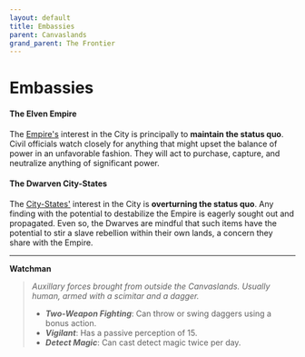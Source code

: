 ```yaml
---
layout: default
title: Embassies
parent: Canvaslands
grand_parent: The Frontier
---
```


# Embassies

#### The Elven Empire

The [Empire's](../greenlands/elves) interest in the City is principally to **maintain the status quo**. Civil officials watch closely for anything that might upset the balance of power in an unfavorable fashion. They will act to purchase, capture, and neutralize anything of significant power.

#### The Dwarven City-States

The [City-States'](../greenlands/dwarves) interest in the City is **overturning the status quo**. Any finding with the potential to destabilize the Empire is eagerly sought out and propagated. Even so, the Dwarves are mindful that such items have the potential to stir a slave rebellion within their own lands, a concern they share with the Empire.

---

**Watchman**

> _Auxillary forces brought from outside the Canvaslands. Usually human, armed with a scimitar and a dagger._
>
> * ***Two-Weapon Fighting***: Can throw or swing daggers using a bonus action.
> * ***Vigilant***: Has a passive perception of 15.
> * ***Detect Magic***: Can cast detect magic twice per day.